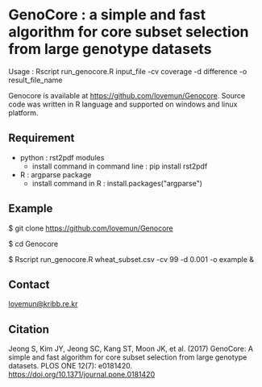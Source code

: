 # GenoCore : a simple and fast algorithm for core subset selection from large genotype datasets
Usage : Rscript run_genocore.R input_file -cv coverage -d difference -o result_file_name

Genocore is available at https://github.com/lovemun/Genocore. Source code was written in R language and supported on windows and linux platform. 

## Requirement
- python : rst2pdf modules
  - install command in command line : pip install rst2pdf
- R : argparse package
  - install command in R : install.packages("argparse")

## Example

$ git clone https://github.com/lovemun/Genocore

$ cd Genocore

$ Rscript run_genocore.R wheat_subset.csv -cv 99 -d 0.001 -o example &

## Contact

lovemun@kribb.re.kr

## Citation

Jeong S, Kim JY, Jeong SC, Kang ST, Moon JK, et al. (2017) GenoCore: A simple and fast algorithm for core subset selection from large genotype datasets. PLOS ONE 12(7): e0181420. https://doi.org/10.1371/journal.pone.0181420
